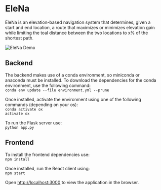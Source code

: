 # EleNa

EleNa is an elevation-based navigation system that determines, given a start and end location, a route that maximizes or minimizes elevation gain while limiting the toal distance between the two locations to x% of the shortest path.

![EleNa Demo](https://user-images.githubusercontent.com/41837625/145832370-d8d49935-b391-45fd-b63e-ae037f0f20ec.gif)

## Backend

The backend makes use of a conda environment, so miniconda or anaconda must be installed. To download the dependencies for the conda environment, use the following command:  
`conda env update --file environment.yml --prune`

Once installed, activate the environment using one of the following commands (depending on your os):  
`conda activate ox`  
`activate ox`

To run the Flask server use:  
 `python app.py`


## Frontend

To install the frontend dependencies use:  
 `npm install`

Once installed, run the React client using:  
 `npm start`

 Open [http://localhost:3000](http://localhost:3000) to view the application in the browser.